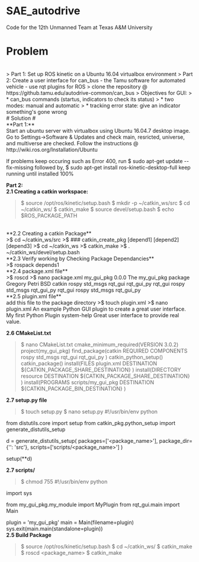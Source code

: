 # SAE_autodrive
Code for the 12th Unmanned Team at Texas A&amp;M University
</br>
# Problem #
</br>
> Part 1: Set up ROS kinetic on a Ubuntu 16.04 virtualbox environment
> Part 2: Create a user interface for can_bus - the Tamu software for automated vehicle - use rqt plugins for ROS
> clone the repository @ https://github.tamu.edu/autodrive-common/can_bus
> Objectives for GUI:
> * can_bus commands (startus, indicators to check its status)
> * two modes: manual and automatic
> * tracking error state: give an indicator something's gone wrong
</br>
# Solution #
</br>
**Part 1:**
</br>
Start an ubuntu server with virtualbox using Ubuntu 16.04.7 desktop image. Go to Settings->Software & Updates and check main, resricted, universe, and multiverse are checked. 
Follow the instructions @ http://wiki.ros.org/Installation/Ubuntu

If problems keep occuring such as Error 400, run 
$ sudo apt-get update --fix-missing
followed by,
$ sudo apt-get install ros-kinetic-desktop-full
keep running until installed 100%
</br>

**Part 2:**
</br>
**2.1 Creating a catkin workspace:**
</br>
>$ source /opt/ros/kinetic/setup.bash
>$ mkdir -p ~/catkin_ws/src
>$ cd ~/catkin_ws/
>$ catkin_make
>$ source devel/setup.bash
>$ echo $ROS_PACKAGE_PATH
</br>
**2.2 Creating a catkin Package**
</br>
>$ cd ~/catkin_ws/src
>$ ### catkin_create_pkg <package_name> [depend1] [depend2] [depend3]
>$ cd ~/catkin_ws
>$ catkin_make
>$ . ~/catkin_ws/devel/setup.bash
</br>
**2.3 Verify working by Checking Package Dependancies**
</br>
>$ rospack depends1 <package_name>
</br>
**2.4 package.xml file**
</br>
>$ roscd <package_name>
>$ nano package.xml
<?xml version="1.0"?>
<package format="2">
  <name>my_gui_pkg</name>
  <version>0.0.0</version>
  <description>The my_gui_pkg package</description>
  <maintainer email="gcpetri@tamu.edu">Gregory Petri</maintainer>
  <license>BSD</license>
  <buildtool_depend>catkin</buildtool_depend>
  <build_depend>rospy</build_depend>
  <build_depend>std_msgs</build_depend>
  <build_depend>rqt_gui</build_depend>
  <build_depend>rqt_gui_py</build_depend>
  <build_export_depend>rqt_gui</build_export_depend>
  <build_export_depend>rospy</build_export_depend>
  <build_export_depend>std_msgs</build_export_depend>
  <build_export_depend>rqt_gui_py</build_export_depend>
  <exec_depend>rqt_gui</exec_depend>
  <exec_depend>rospy</exec_depend>
  <exec_depend>std_msgs</exec_depend>
  <exec_depend>rqt_gui_py</exec_depend>
  <!-- The export tag contains other, unspecified, tags -->
  <export>
    <!-- Other tools can request additional information be placed here -->
    <my_gui_pkg plugin="${prefix}/plugin.xml"/>
  </export>
</package>
</br>
**2.5 plugin.xml file**
</br>
add this file to the package directory
>$ touch plugin.xml
>$ nano plugin.xml
<library path="src">
  <class name="My Plugin" type="PACKAGE_NAME.my_module.MyPlugin" base_class_type="rqt_gui_py::Plugin">
    <description>
      An example Python GUI plugin to create a great user interface.
    </description>
    <qtgui>
      <!-- optional grouping...
      <group>
        <label>Group</label>
      </group>
      <group>
        <label>Subgroup</label>
      </group>
      -->
      <label>My first Python Plugin</label>
      <icon type="theme">system-help</icon>
      <statustip>Great user interface to provide real value.</statustip>
    </qtgui>
  </class>
</library>

**2.6 CMakeList.txt**
>$ nano CMakeList.txt
cmake_minimum_required(VERSION 3.0.2)
project(my_gui_pkg)
find_package(catkin REQUIRED COMPONENTS
  rospy
  std_msgs
  rqt_gui
  rqt_gui_py
)
catkin_python_setup()
catkin_package()
install(FILES
   plugin.xml
   DESTINATION ${CATKIN_PACKAGE_SHARE_DESTINATION}
)
install(DIRECTORY resource
   DESTINATION ${CATKIN_PACKAGE_SHARE_DESTINATION}
)
install(PROGRAMS scripts/my_gui_pkg
   DESTINATION ${CATKIN_PACKAGE_BIN_DESTINATION}
)

**2.7 setup.py file**
>$ touch setup.py
>$ nano setup.py
#!/usr/bin/env python

from distutils.core import setup
from catkin_pkg.python_setup import generate_distutils_setup

d = generate_distutils_setup(
    packages=['<package_name>'],
    package_dir={'': 'src'},
    scripts=['scripts/<package_name>']
)

setup(**d)

**2.7 scripts/<executable>**
>$ chmod 755 <executable>
#!/usr/bin/env python

import sys

from my_gui_pkg.my_module import MyPlugin
from rqt_gui.main import Main

plugin = 'my_gui_pkg'
main = Main(filename=plugin)
sys.exit(main.main(standalone=plugin))
</br>
**2.5 Build Package**
</br>
>$ source /opt/ros/kinetic/setup.bash
>$ cd ~/catkin_ws/
>$ catkin_make
>$ roscd <package_name>
>$ catkin_make
